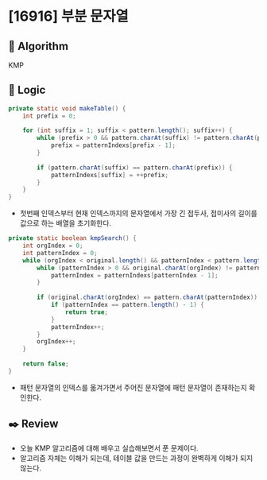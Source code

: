 # [16916] 부분 문자열

## :pushpin: **Algorithm**

KMP

## :round_pushpin: **Logic**

```java
private static void makeTable() {
    int prefix = 0;
    
    for (int suffix = 1; suffix < pattern.length(); suffix++) {
        while (prefix > 0 && pattern.charAt(suffix) != pattern.charAt(prefix)){
            prefix = patternIndexs[prefix - 1];
        }
        
        if (pattern.charAt(suffix) == pattern.charAt(prefix)) {
            patternIndexs[suffix] = ++prefix;
        }
    }
}
```

- 첫번째 인덱스부터 현재 인덱스까지의 문자열에서 가장 긴 접두사, 접미사의 길이를 값으로 하는 배열을 초기화한다.

```java
private static boolean kmpSearch() {
    int orgIndex = 0;
    int patternIndex = 0;
    while (orgIndex < original.length() && patternIndex < pattern.length()) {
        while (patternIndex > 0 && original.charAt(orgIndex) != pattern.charAt(patternIndex)) {
            patternIndex = patternIndexs[patternIndex - 1];
        }
        
        if (original.charAt(orgIndex) == pattern.charAt(patternIndex)) {
            if (patternIndex == pattern.length() - 1) {
                return true;
            }
            patternIndex++;
        }
        orgIndex++;
    }
    
    return false;
}
```

- 패턴 문자열의 인덱스를 옮겨가면서 주어진 문자열에 패턴 문자열이 존재하는지 확인한다.

## :black_nib: **Review**

- 오늘 KMP 알고리즘에 대해 배우고 실습해보면서 푼 문제이다.
- 알고리즘 자체는 이해가 되는데, 테이블 값을 만드는 과정이 완벽하게 이해가 되지 않는다.